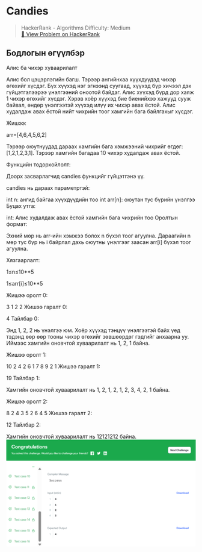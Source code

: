 #  Candies


> HackerRank - Algorithms
> Difficulty: Medium  
> [🔗 View Problem on HackerRank](https://www.hackerrank.com/challenges/candies/problem)


## Бодлогын өгүүлбэр
Алис ба чихэр хуваарилалт

Алис бол цэцэрлэгийн багш. Тэрээр ангийнхаа хүүхдүүдэд чихэр өгөхийг хүсдэг. Бүх хүүхэд нэг эгнээнд суугаад, хүүхэд бүр хичээл дэх гүйцэтгэлээрээ үнэлгээний оноотой байдаг. Алис хүүхэд бүрд дор хаяж 1 чихэр өгөхийг хүсдэг. Хэрэв хоёр хүүхэд бие биенийхээ хажууд сууж байвал, өндөр үнэлгээтэй хүүхэд илүү их чихэр авах ёстой. Алис худалдаж авах ёстой нийт чихрийн тоог хамгийн бага байлгахыг хүсдэг.

Жишээ:

arr=[4,6,4,5,6,2]

Тэрээр оюутнуудад дараах хамгийн бага хэмжээний чихрийг өгдөг: [1,2,1,2,3,1]. Тэрээр хамгийн багадаа 10 чихэр худалдаж авах ёстой.

Функцийн тодорхойлолт:

Доорх засварлагчид candies функцийг гүйцэтгэнэ үү.

candies нь дараах параметртэй:

int n: ангид байгаа хүүхдүүдийн тоо int arr[n]: оюутан тус бүрийн үнэлгээ Буцах утга:

int: Алис худалдаж авах ёстой хамгийн бага чихрийн тоо Оролтын формат:

Эхний мөр нь arr-ийн хэмжээ болох n бүхэл тоог агуулна. Дараагийн n мөр тус бүр нь i байрлал дахь оюутны үнэлгээг заасан arr[i] бүхэл тоог агуулна.

Хязгаарлалт:

1≤n≤10**5

1≤arr[i]≤10**5

Жишээ оролт 0:

3 1 2 2 Жишээ гаралт 0:

4 Тайлбар 0:

Энд 1, 2, 2 нь үнэлгээ юм. Хоёр хүүхэд тэнцүү үнэлгээтэй байх үед тэдэнд өөр өөр тооны чихэр өгөхийг зөвшөөрдөг гэдгийг анхаарна уу. Иймээс хамгийн оновчтой хуваарилалт нь 1, 2, 1 байна.

Жишээ оролт 1:

10 2 4 2 6 1 7 8 9 2 1 Жишээ гаралт 1:

19 Тайлбар 1:

Хамгийн оновчтой хуваарилалт нь 1, 2, 1, 2, 1, 2, 3, 4, 2, 1 байна.

Жишээ оролт 2:

8 2 4 3 5 2 6 4 5 Жишээ гаралт 2:

12 Тайлбар 2:

Хамгийн оновчтой хуваарилалт нь 12121212 байна.
![alt text](image.png)